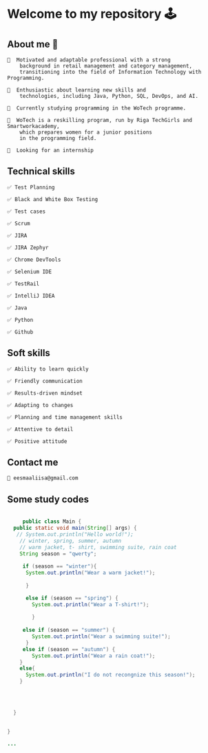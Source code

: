 # Welcome to my repository 🕹️
## About me 🦊

    🔸  Motivated and adaptable professional with a strong 
        background in retail management and category management, 
        transitioning into the field of Information Technology with Programming.
    
    🔸  Enthusiastic about learning new skills and 
        technologies, including Java, Python, SQL, DevOps, and AI.
    
    🔸  Currently studying programming in the WoTech programme.
    
    🔸  WoTech is a reskilling program, run by Riga TechGirls and Smartworkacademy,
        which prepares women for a junior positions 
        in the programming field.
    
    🔸  Looking for an internship

## Technical skills
    ✅ Test Planning
    
    ✅ Black and White Box Testing
    
    ✅ Test cases
    
    ✅ Scrum
    
    ✅ JIRA
    
    ✅ JIRA Zephyr
    
    ✅ Chrome DevTools
    
    ✅ Selenium IDE
    
    ✅ TestRail
    
    ✅ IntelliJ IDEA
    
    ✅ Java
    
    ✅ Python
    
    ✅ Github
  
## Soft skills
    ✅ Ability to learn quickly
    
    ✅ Friendly communication
    
    ✅ Results-driven mindset
    
    ✅ Adapting to changes
    
    ✅ Planning and time management skills
    
    ✅ Attentive to detail
    
    ✅ Positive attitude 

## Contact me
    🔸 eesmaaliisa@gmail.com


## Some study codes
```java
   
     public class Main {
  public static void main(String[] args) {
   // System.out.println("Hello world!");
    // winter, spring, summer, autumn
    // warm jacket, t- shirt, swimming suite, rain coat
    String season = "qwerty";
    
     if (season == "winter"){
      System.out.println("Wear a warm jacket!");
        
      }

      else if (season == "spring") {
        System.out.println("Wear a T-shirt!");
          
        }
      
     else if (season == "summer") {
        System.out.println("Wear a swimming suite!");
      }
     else if (season == "autumn") {
        System.out.println("Wear a rain coat!");
    }
    else{
      System.out.println("I do not recongnize this season!");
    }

    

    
  }

  
}

...

